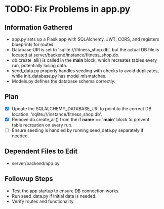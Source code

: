 # TODO: Fix Problems in app.py

## Information Gathered
- app.py sets up a Flask app with SQLAlchemy, JWT, CORS, and registers blueprints for routes.
- Database URI is set to 'sqlite:///fitness_shop.db', but the actual DB file is located at server/backend/instance/fitness_shop.db.
- db.create_all() is called in the __main__ block, which recreates tables every run, potentially losing data.
- seed_data.py properly handles seeding with checks to avoid duplicates, while init_database.py has model mismatches.
- Models.py defines the database schema correctly.

## Plan
- [x] Update the SQLALCHEMY_DATABASE_URI to point to the correct DB location: 'sqlite:///instance/fitness_shop.db'.
- [x] Remove db.create_all() from the if __name__ == '__main__' block to prevent table recreation on every run.
- [ ] Ensure seeding is handled by running seed_data.py separately if needed.

## Dependent Files to Edit
- server/backend/app.py

## Followup Steps
- Test the app startup to ensure DB connection works.
- Run seed_data.py if initial data is needed.
- Verify routes and functionality.
